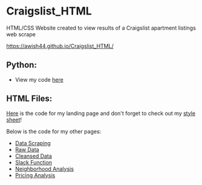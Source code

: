 # Craigslist_HTML
HTML/CSS Website created to view results of a Craigslist apartment listings web scrape 

https://awish44.github.io/Craigslist_HTML/

## Python:
* View my code [here](https://github.com/awish44/Craigslist_BeautifulSoup)

## HTML Files:
[Here](index.html) is the code for my landing page and don't forget to check out my [style sheet](style.css)!

Below is the code for my other pages:
* [Data Scraping](Scraping_Code.html)
* [Raw Data](Raw_Data.html)
* [Cleansed Data](Clean_Data.html)
* [Slack Function](Slack_Code.html)
* [Neighborhood Analysis](Neighborhood_Analysis.html)
* [Pricing Analysis](Apts_Price.html)
